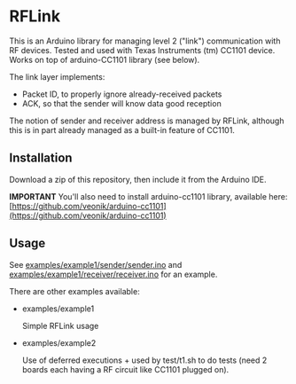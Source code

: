 RFLink
======

This is an Arduino library for managing level 2 ("link") communication with RF
devices.
Tested and used with Texas Instruments (tm) CC1101 device.
Works on top of arduino-CC1101 library (see below).

The link layer implements:
  - Packet ID, to properly ignore already-received packets
  - ACK, so that the sender will know data good reception

The notion of sender and receiver address is managed by RFLink, although this
is in part already managed as a built-in feature of CC1101.


Installation
------------

Download a zip of this repository, then include it from the Arduino IDE.

**IMPORTANT**
You'll also need to install arduino-cc1101 library, available here:
[https://github.com/veonik/arduino-cc1101](https://github.com/veonik/arduino-cc1101)


Usage
-----

See [examples/example1/sender/sender.ino](examples/example1/sender/sender.ino)
and
[examples/example1/receiver/receiver.ino](examples/example1/receiver/receiver.ino)
for an example.

There are other examples available:

- examples/example1

    Simple RFLink usage

- examples/example2

    Use of deferred executions + used by test/t1.sh to do tests (need 2 boards
    each having a RF circuit like CC1101 plugged on).

